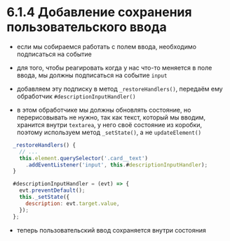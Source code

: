 # 6.1.4 Добавление сохранения пользовательского ввода

- если мы собираемся работать с полем ввода, необходимо подписаться на событие

- для того, чтобы реагировать когда у нас что-то меняется в поле ввода, мы должны подписаться на событие `input`

- добавляем эту подписку в метод `_restoreHandlers()`, передаём ему обработчик `#descriptionInputHandler()`

- в этом обработчике мы должны обновлять состояние, но перерисовывать не нужно, так как текст, который мы вводим, хранится внутри `textarea`, у него своё состояние из коробки, поэтому используем метод `_setState()`, а не `updateElement()`

```js
  _restoreHandlers() {
    // ...
    this.element.querySelector('.card__text')
      .addEventListener('input', this.#descriptionInputHandler);
  }

  #descriptionInputHandler = (evt) => {
    evt.preventDefault();
    this._setState({
      description: evt.target.value,
    });
  };
```

- теперь пользовательский ввод сохраняется внутри состояния